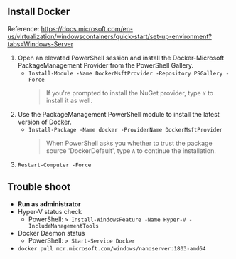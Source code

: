 ## Install Docker
Reference: https://docs.microsoft.com/en-us/virtualization/windowscontainers/quick-start/set-up-environment?tabs=Windows-Server
1. Open an elevated PowerShell session and install the Docker-Microsoft PackageManagement Provider from the PowerShell Gallery.
    - `Install-Module -Name DockerMsftProvider -Repository PSGallery -Force`
      > If you're prompted to install the NuGet provider, type `Y` to install it as well.
1. Use the PackageManagement PowerShell module to install the latest version of Docker.
    - `Install-Package -Name docker -ProviderName DockerMsftProvider`
      > When PowerShell asks you whether to trust the package source 'DockerDefault', type `A` to continue the installation.
1. `Restart-Computer -Force`

## Trouble shoot
- **Run as administrator**
- Hyper-V status check  
    - PowerShell: `> Install-WindowsFeature -Name Hyper-V -IncludeManagementTools`
- Docker Daemon status
    - PowerShell: `> Start-Service Docker`
- `docker pull mcr.microsoft.com/windows/nanoserver:1803-amd64`